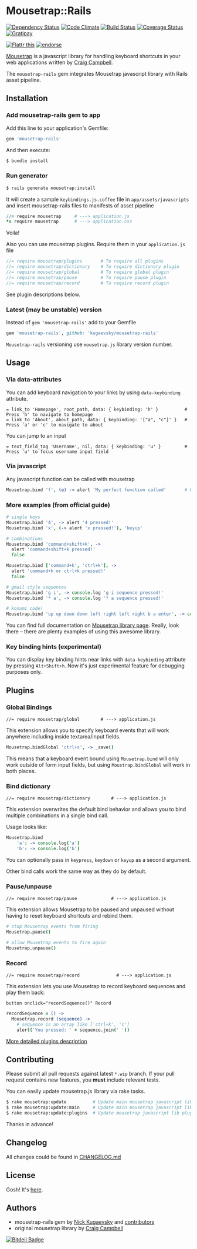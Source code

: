 # Mousetrap::Rails
[![Dependency Status](https://gemnasium.com/kugaevsky/mousetrap-rails.png)](https://gemnasium.com/kugaevsky/mousetrap-rails) [![Code Climate](https://codeclimate.com/github/kugaevsky/mousetrap-rails.png)](https://codeclimate.com/github/kugaevsky/mousetrap-rails) [![Build Status](https://travis-ci.org/kugaevsky/mousetrap-rails.png?branch=master)](https://travis-ci.org/kugaevsky/mousetrap-rails) [![Coverage Status](https://coveralls.io/repos/kugaevsky/mousetrap-rails/badge.png?branch=master)](https://coveralls.io/r/kugaevsky/mousetrap-rails) [![Gratipay](https://img.shields.io/gratipay/kugaevsky.svg)](https://gratipay.com/kugaevsky/)

[![Flattr this](http://api.flattr.com/button/flattr-badge-large.png)](http://flattr.com/thing/1233054/Mousetrap-rails-gem) [![endorse](http://api.coderwall.com/kugaevsky/endorsecount.png)](http://coderwall.com/kugaevsky)

[Mousetrap](https://github.com/ccampbell/mousetrap) is a javascript library for handling keyboard shortcuts in your web applications written by [Craig Campbell](http://craig.is/).

The `mousetrap-rails` gem integrates Mousetrap javascript library with Rails asset pipeline.

## Installation

### Add mousetrap-rails gem to app

Add this line to your application's Gemfile:

```ruby
gem 'mousetrap-rails'
```

And then execute:

```bash
$ bundle install
```

### Run generator

```bash
$ rails generate mousetrap:install
```

It will create a sample `keybindings.js.coffee` file in `app/assets/javascripts` and insert mousetrap-rails files to manifests of asset pipeline

```coffeescript
//= require mousetrap     # ---> application.js
*= require mousetrap      # ---> application.css
```

Voila!

Also you can use mousetrap plugins. Require them in your `application.js` file

```javascript
//= require mousetrap/plugins       # To require all plugins
//= require mousetrap/dictionary    # To require dictionary plugin
//= require mousetrap/global        # To require global plugin
//= require mousetrap/pause         # To require pause plugin
//= require mousetrap/record        # To require record plugin
```

See plugin descriptions below.

### Latest (may be unstable) version

Instead of `gem 'mousetrap-rails'` add to your Gemfile

```ruby
gem 'mousetrap-rails', github: 'kugaevsky/mousetrap-rails'
```

`Mousetrap-rails` versioning use `mousetrap.js` library version number.

## Usage

### Via data-attributes

You can add keyboard navigation to your links by using `data-keybinding` attribute.

```haml
= link_to 'Homepage', root_path, data: { keybinding: 'h' }          # Press 'h' to navigate to homepage
= link_to 'About', about_path, data: { keybinding: '["a", "c"]' }   # Press 'a' or 'c' to navigate to about
```

You can jump to an input

```haml
= text_field_tag 'Username', nil, data: { keybinding: 'u' }         # Press 'u' to focus username input field
```

### Via javascript

Any javascript function can be called with mousetrap

```coffeescript
Mousetrap.bind 'f', (e) -> alert 'My perfect function called'       # Press 'f' to popup alert
```

### More examples (from official guide)

```coffeescript
# single keys
Mousetrap.bind '4', -> alert '4 pressed!'
Mousetrap.bind 'x', (-> alert 'x pressed!'), 'keyup'

# combinations
Mousetrap.bind 'command+shift+k', ->
  alert 'command+shift+k pressed!'
  false

Mousetrap.bind ['command+k', 'ctrl+k'], ->
  alert 'command+k or ctrl+k pressed!'
  false

# gmail style sequences
Mousetrap.bind 'g i', -> console.log 'g i sequence pressed!'
Mousetrap.bind '* a', -> console.log '* a sequence pressed!'

# konami code!
Mousetrap.bind 'up up down down left right left right b a enter', -> console.log 'You WIN!'
```

You can find full documentation on [Mousetrap library page](http://craig.is/killing/mice). Really, look there – there are plenty examples of using this awesome library.

### Key binding hints (experimental)

You can display key binding hints near links with `data-keybinding` attribute by pressing `Alt+Shift+h`. Now it's just experimental feature for debugging purposes only.

## Plugins

### Global Bindings

    //= require mousetrap/global        # ---> application.js

This extension allows you to specify keyboard events that will work anywhere including inside textarea/input fields.

```coffeescript
Mousetrap.bindGlobal 'ctrl+s', -> _save()
```

This means that a keyboard event bound using `Mousetrap.bind` will only work outside of form input fields, but using `Moustrap.bindGlobal` will work in both places.


### Bind dictionary

    //= require mousetrap/dictionary        # ---> application.js

This extension overwrites the default bind behavior and allows you to bind multiple combinations in a single bind call.

Usage looks like:

```coffeescript
Mousetrap.bind
    'a': -> console.log('a')
    'b': -> console.log('b')
```

You can optionally pass in `keypress`, `keydown` or `keyup` as a second argument.

Other bind calls work the same way as they do by default.


### Pause/unpause

    //= require mousetrap/pause             # ---> application.js

This extension allows Mousetrap to be paused and unpaused without having to reset keyboard shortcuts and rebind them.

```coffeescript
# stop Mousetrap events from firing
Mousetrap.pause()

# allow Mousetrap events to fire again
Mousetrap.unpause()
```


### Record

    //= require mousetrap/record              # ---> application.js

This extension lets you use Mousetrap to record keyboard sequences and play them back:

```slim
button onclick="recordSequence()" Record
```

```coffeescript
recordSequence = () ->
  Mousetrap.record (sequence) ->
    # sequence is an array like ['ctrl+k', 'c']
    alert('You pressed: ' + sequence.join(' '))
````

[More detailed plugins description](http://craig.is/killing/mice#extensions)

## Contributing

Please submit all pull requests against latest `*.wip` branch. If your pull request contains new features, you **must** include relevant tests.

You can easily update mousetrap.js library via rake tasks.

```bash
$ rake mousetrap:update          # Update main mousetrap javascript lib and its plugins
$ rake mousetrap:update:main     # Update main mousetrap javascript lib
$ rake mousetrap:update:plugins  # Update mousetrap javascript lib plugins
```

Thanks in advance!


## Changelog

All changes could be found in [CHANGELOG.md](https://github.com/kugaevsky/mousetrap-rails/blob/master/CHANGELOG.md)


## License

Gosh! It's [here](https://github.com/kugaevsky/mousetrap-rails/blob/master/LICENSE.md).


## Authors

* mousetrap-rails gem by [Nick Kugaevsky](http://kugaevsky.ru) and [contributors](https://github.com/kugaevsky/mousetrap-rails/graphs/contributors)
* original mousetrap library by [Craig Campbell](http://craig.is/)


[![Bitdeli Badge](https://d2weczhvl823v0.cloudfront.net/kugaevsky/mousetrap-rails/trend.png)](https://bitdeli.com/free "Bitdeli Badge")


